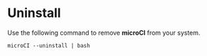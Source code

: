 # Uninstall

Use the following command to remove **microCI** from your system.

```
microCI --uninstall | bash
```

